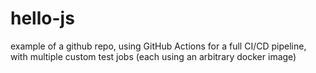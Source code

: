 # hello-js

example of a github repo, using GitHub Actions for a full CI/CD pipeline, with multiple custom test jobs (each using an arbitrary docker image)
